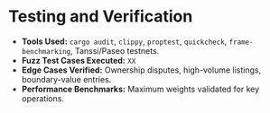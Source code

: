 # Testing and Verification

* **Tools Used:** `cargo audit`, `clippy`, `proptest`, `quickcheck`, `frame-benchmarking`, Tanssi/Paseo testnets.
* **Fuzz Test Cases Executed:** `XX`
* **Edge Cases Verified:** Ownership disputes, high-volume listings, boundary-value entries.
* **Performance Benchmarks:** Maximum weights validated for key operations.

